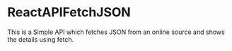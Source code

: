 # ReactAPIFetchJSON
This is a Simple API which fetches JSON from an online source and shows the details using fetch.
